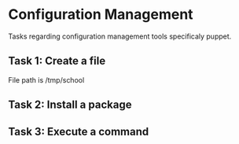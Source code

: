# Configuration Management
Tasks regarding configuration management tools specificaly puppet.
## Task 1: Create a file
File path is /tmp/school
## Task 2: Install a package
## Task 3: Execute a command
